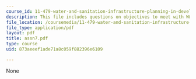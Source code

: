 ```yaml
---
course_id: 11-479-water-and-sanitation-infrastructure-planning-in-developing-countries-spring-2005
description: This file includes questions on objectives to meet with W&S service pricing.
file_location: /coursemedia/11-479-water-and-sanitation-infrastructure-planning-in-developing-countries-spring-2005/873aeeef1ade71a8c059f882396e6109_assn7.pdf
file_type: application/pdf
layout: pdf
title: assn7.pdf
type: course
uid: 873aeeef1ade71a8c059f882396e6109

---
```

None